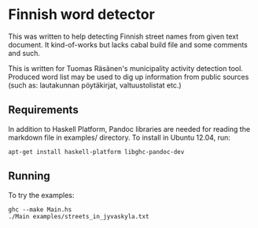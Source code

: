 <!--- -*- mode: markdown -*- -->

# Finnish word detector

This was written to help detecting Finnish street names from given
text document. It kind-of-works but lacks cabal build file and some
comments and such.

This is written for Tuomas Räsänen's municipality activity detection
tool. Produced word list may be used to dig up information from public
sources (such as: lautakunnan pöytäkirjat, valtuustolistat etc.)

## Requirements

In addition to Haskell Platform, Pandoc libraries are needed for
reading the markdown file in examples/ directory. To install in Ubuntu
12.04, run:

    apt-get install haskell-platform libghc-pandoc-dev

## Running

To try the examples:

	ghc --make Main.hs
    ./Main examples/streets_in_jyvaskyla.txt
